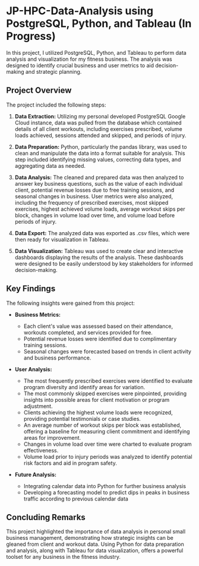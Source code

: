 # JP-HPC-Data-Analysis using PostgreSQL, Python, and Tableau (In Progress)

In this project, I utilized PostgreSQL, Python, and Tableau to perform data analysis and visualization for my fitness business. The analysis was designed to identify crucial business and user metrics to aid decision-making and strategic planning.

## Project Overview

The project included the following steps:

1. **Data Extraction:** Utilizing my personal developed PostgreSQL Google Cloud instance, data was pulled from the database which contained details of all client workouts, including exercises prescribed, volume loads achieved, sessions attended and skipped, and periods of injury.

2. **Data Preparation:** Python, particularly the pandas library, was used to clean and manipulate the data into a format suitable for analysis. This step included identifying missing values, correcting data types, and aggregating data as needed.

3. **Data Analysis:** The cleaned and prepared data was then analyzed to answer key business questions, such as the value of each individual client, potential revenue losses due to free training sessions, and seasonal changes in business. User metrics were also analyzed, including the frequency of prescribed exercises, most skipped exercises, highest achieved volume loads, average workout skips per block, changes in volume load over time, and volume load before periods of injury.

4. **Data Export:** The analyzed data was exported as .csv files, which were then ready for visualization in Tableau.

5. **Data Visualization:** Tableau was used to create clear and interactive dashboards displaying the results of the analysis. These dashboards were designed to be easily understood by key stakeholders for informed decision-making.

## Key Findings

The following insights were gained from this project:

- **Business Metrics:**
  - Each client's value was assessed based on their attendance, workouts completed, and services provided for free.
  - Potential revenue losses were identified due to complimentary training sessions.
  - Seasonal changes were forecasted based on trends in client activity and business performance.

- **User Analysis:**
  - The most frequently prescribed exercises were identified to evaluate program diversity and identify areas for variation.
  - The most commonly skipped exercises were pinpointed, providing insights into possible areas for client motivation or program adjustment.
  - Clients achieving the highest volume loads were recognized, providing potential testimonials or case studies.
  - An average number of workout skips per block was established, offering a baseline for measuring client commitment and identifying areas for improvement.
  - Changes in volume load over time were charted to evaluate program effectiveness.
  - Volume load prior to injury periods was analyzed to identify potential risk factors and aid in program safety.

- **Future Analysis:**
  - Integrating calendar data into Python for further business analysis
  - Developing a forecasting model to predict dips in peaks in business traffic according to previous calendar data

## Concluding Remarks

This project highlighted the importance of data analysis in personal small business management, demonstrating how strategic insights can be gleaned from client and workout data. Using Python for data preparation and analysis, along with Tableau for data visualization, offers a powerful toolset for any business in the fitness industry.
